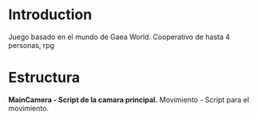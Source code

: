 # Introduction #
Juego basado en el mundo de Gaea World. Cooperativo de hasta 4 personas, rpg


# Estructura #

**MainCamera - Script de la camara principal.** Movimiento - Script para el movimiento.